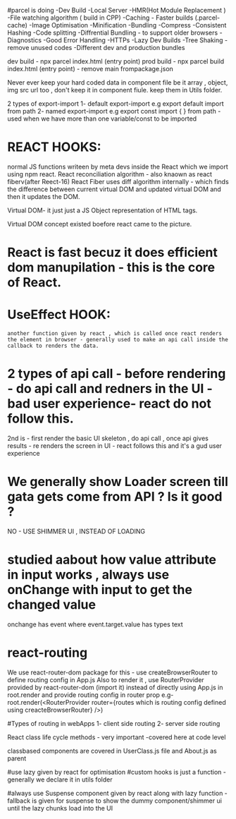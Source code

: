 



#parcel is  doing
-Dev Build
-Local Server
-HMR(Hot Module Replacement )
-File watching algorithm ( build in CPP)
-Caching - Faster builds (.parcel-cache)
-Image Optimisation
-Minification
-Bundling
-Compress
-Consistent Hashing
-Code splitting
-Diffrential Bundling  - to support older browsers
-Diagnostics 
-Good Error Handling
-HTTPs
-Lazy Dev Builds
-Tree Shaking - remove unused codes
-Different dev and production bundles


dev build - npx parcel index.html (entry point)
prod build - npx parcel build index.html (entry point) - remove main frompackage.json


<!-- parcel is a beast -->

Never ever keep your hard coded data in component file be it array , object, img src url too , don't keep it in component fiule.
keep them in Utils folder.



2 types of export-import
1- default export-import  e.g export default <name of variable>  import <variable> from path
2- named export-import  e.g export const <variable>    import { <variable> } from path - used when we have more than one variable/const to be imported



#   REACT HOOKS:
normal JS functions writeen by meta devs inside the React which we import using npm react.
React reconciliation algorithm - also knaown as react fiberv(after Reect-16)
 React Fiber uses diff algorithm internally - which finds the difference between current virtual DOM and updated virtual DOM and then it updates the DOM.


 Virtual DOM-  it just just a JS Object representation of HTML tags.

 Virtual DOM concept existed boefore react came to the picture.

# React is fast becuz it does efficient dom manupilation - this is the core of React.


# UseEffect HOOK:
    another function given by react , which is called once react renders the element in browser - generally used to make an api call inside the callback to renders the data.

# 2 types of api call - before rendering - do api call and redners in the UI - bad user experience- react do not follow this.

2nd is - first render the basic UI skeleton , do api call , once api gives results - re renders the screen in UI - react follows this and it's a gud user experience



# We generally show Loader screen till gata gets come from API ? Is it good ?

NO - USE SHIMMER UI , INSTEAD OF LOADING

# studied aabout how value attribute in input works , always use onChange with input to get the changed value

onchange has event where event.target.value has  types text


# react-routing
We use react-router-dom package for this - use createBrowserRouter to define routing config in App.js
Also to render it , use RouterProvider provided by react-router-dom (import it) instead of directly using App.js in root.render and provide routing config in router prop
e.g- root.render(<RouterProvider router={routes which is routing config defined using creacteBrowserRouter} />)   

#Types of routing in webApps
1- client side routing
2- server side routing 

React class life cycle methods - very important -covered here at code level

classbased components are covered in UserClass.js file and About.js as parent


#use lazy given by react for optimisation 
#custom hooks is just a function - generally we declare it in utils folder

#always use Suspense component given by react along with lazy function - fallback is given for suspense to show the dummy component/shimmer ui until the lazy chunks load into the UI